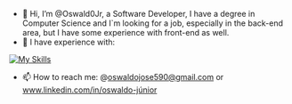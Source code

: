 - 👋 Hi, I’m @Oswald0Jr, a Software Developer, I have a degree in Computer Science and I`m looking for a job, especially in the back-end area, but I have some experience with front-end as well.
- 🌱 I have experience with:

[![My Skills](https://skillicons.dev/icons?i=py,postgres,mysql,cs,spring,java,js,html,css,nodejs,ts)](https://skillicons.dev)

- 📫 How to reach me: @oswaldojose590@gmail.com or www.linkedin.com/in/oswaldo-júnior



